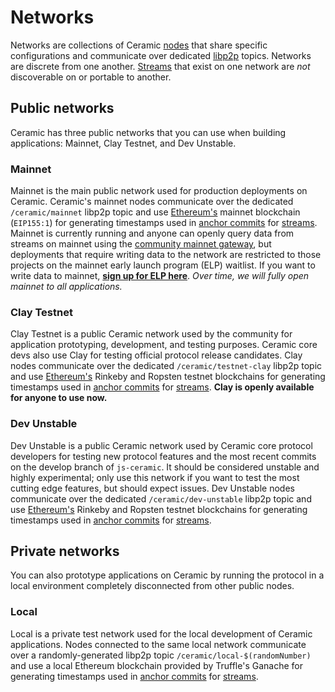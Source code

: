 # Networks

Networks are collections of Ceramic [nodes](./glossary#nodes) that share specific configurations and communicate over dedicated [libp2p](./glossary#libp2p) topics. Networks are discrete from one another. [Streams](./glossary#streams) that exist on one network are *not* discoverable on or portable to another. 


## Public networks

Ceramic has three public networks that you can use when building applications: Mainnet, Clay Testnet, and Dev Unstable.

### **Mainnet**
Mainnet is the main public network used for production deployments on Ceramic. Ceramic's mainnet nodes communicate over the dedicated `/ceramic/mainnet` libp2p topic and use [Ethereum's](./glossary#ethereum) mainnet blockchain (`EIP155:1`) for generating timestamps used in [anchor commits](./glossary#anchor-commit) for [streams](./glossary#streams). Mainnet is currently running and anyone can openly query data from streams on mainnet using the [community mainnet gateway](../tools/hosted-nodes/community-nodes#gateways), but deployments that require writing data to the network are restricted to those projects on the mainnet early launch program (ELP) waitlist. If you want to write data to mainnet, [**sign up for ELP here**](https://blog.ceramic.network/ceramic-mainnet-early-launch-program/). *Over time, we will fully open mainnet to all applications.*

### **Clay Testnet**
Clay Testnet is a public Ceramic network used by the community for application prototyping, development, and testing purposes. Ceramic core devs also use Clay for testing official protocol release candidates. Clay nodes communicate over the dedicated `/ceramic/testnet-clay` libp2p topic and use [Ethereum's](./glossary#ethereum) Rinkeby and Ropsten testnet blockchains for generating timestamps used in [anchor commits](./glossary#anchor-commit) for [streams](./glossary#streams). **Clay is openly available for anyone to use now.**

### **Dev Unstable**
Dev Unstable is a public Ceramic network used by Ceramic core protocol developers for testing new protocol features and the most recent commits on the develop branch of `js-ceramic`. It should be considered unstable and highly experimental; only use this network if you want to test the most cutting edge features, but should expect issues. Dev Unstable nodes communicate over the dedicated `/ceramic/dev-unstable` libp2p topic and use [Ethereum's](./glossary#ethereum) Rinkeby and Ropsten testnet blockchains for generating timestamps used in [anchor commits](./glossary#anchor-commit) for [streams](./glossary#streams). 


## Private networks

You can also prototype applications on Ceramic by running the protocol in a local environment completely disconnected from other public nodes.

### **Local**

Local is a private test network used for the local development of Ceramic applications. Nodes connected to the same local network communicate over a randomly-generated libp2p topic `/ceramic/local-$(randomNumber)` and use a local Ethereum blockchain provided by Truffle's Ganache for generating timestamps used in [anchor commits](./glossary#anchor-commit) for [streams](./glossary#streams). 

</br>
</br>
</br>
